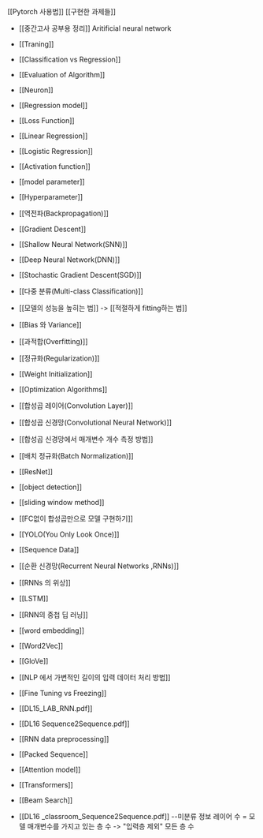[[Pytorch 사용법]]
[[구현한 과제들]]

- [[중간고사 공부용 정리]]
Aritificial neural network

- [[Traning]]
- [[Classification vs Regression]]
- [[Evaluation of Algorithm]]
- [[Neuron]]
- [[Regression model]]
- [[Loss Function]]
- [[Linear Regression]]
- [[Logistic Regression]]
- [[Activation function]]
- [[model parameter]]
- [[Hyperparameter]]
- [[역전파(Backpropagation)]]
- [[Gradient Descent]]
- [[Shallow Neural Network(SNN)]]
- [[Deep Neural Network(DNN)]]
- [[Stochastic Gradient Descent(SGD)]]
- [[다중 분류(Multi-class Classification)]]
- [[모델의 성능을 높히는 법]] -> [[적절하게 fitting하는 법]]
- [[Bias 와 Variance]]
- [[과적합(Overfitting)]]
- [[정규화(Regularization)]]
- [[Weight Initialization]]
- [[Optimization Algorithms]]
- [[합성곱 레이어(Convolution Layer)]]
- [[합성곱 신경망(Convolutional Neural Network)]]
- [[합성곱 신경망에서 매개변수 개수 측정 방법]]
- [[배치 정규화(Batch Normalization)]]


- [[ResNet]]
- [[object detection]]
- [[sliding window method]]
- [[FC없이 합성곱만으로 모델 구현하기]]
- [[YOLO(You Only Look Once)]]
- [[Sequence Data]]
- [[순환 신경망(Recurrent Neural Networks ,RNNs)]]
- [[RNNs 의 위상]]
- [[LSTM]]
- [[RNN의 중첩 딥 러닝]]
- [[word embedding]]
- [[Word2Vec]]
- [[GloVe]]
- [[NLP 에서 가변적인 길이의 입력 데이터 처리 방법]]
- [[Fine Tuning vs Freezing]]
- [[DL15_LAB_RNN.pdf]]
- [[DL16 Sequence2Sequence.pdf]]
- [[RNN data preprocessing]]
- [[Packed Sequence]]
- [[Attention model]]
- [[Transformers]]
- [[Beam Search]]
- [[DL16 _classroom_Sequence2Sequence.pdf]]
--미분류 정보
레이어 수 = 모델 매개변수를 가지고 있는 층 수 -> "입력층 제외" 모든 층 수